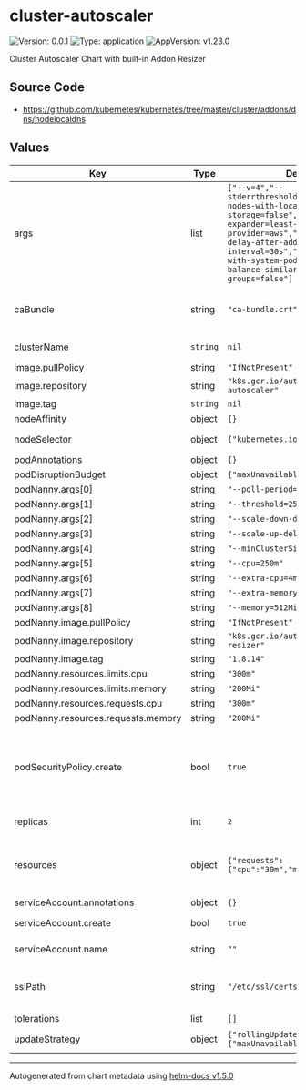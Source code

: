 # cluster-autoscaler

![Version: 0.0.1](https://img.shields.io/badge/Version-0.0.1-informational?style=flat-square) ![Type: application](https://img.shields.io/badge/Type-application-informational?style=flat-square) ![AppVersion: v1.23.0](https://img.shields.io/badge/AppVersion-v1.23.0-informational?style=flat-square)

Cluster Autoscaler Chart with built-in Addon Resizer

## Source Code

* <https://github.com/kubernetes/kubernetes/tree/master/cluster/addons/dns/nodelocaldns>

## Values

| Key | Type | Default | Description |
|-----|------|---------|-------------|
| args | list | `["--v=4","--stderrthreshold=info","--skip-nodes-with-local-storage=false","--expander=least-waste","--cloud-provider=aws","--scale-down-delay-after-add=30m","--scan-interval=30s","--skip-nodes-with-system-pods=false","--balance-similar-node-groups=false"]` | (`strings[]`) List of Command Line Args passed into the `cluster-autoscaler` binary |
| caBundle | string | `"ca-bundle.crt"` | (`string`) Path to the CA Bundle on the underlying EC2 hosts. Default value here is Bottlerocket specific. This is combined with the `.Values.sslPath` setting for the final fully qualified filename. |
| clusterName | `string` | `nil` | Required clusterName field to enable auto-discovery of the managed nodegroups |
| image.pullPolicy | string | `"IfNotPresent"` |  |
| image.repository | string | `"k8s.gcr.io/autoscaling/cluster-autoscaler"` | (`string`) The Docker Image and Repository |
| image.tag | `string` | `nil` | The image version we will run. |
| nodeAffinity | object | `{}` | (`map`) Configures the Pod nodeAffinity rules |
| nodeSelector | object | `{"kubernetes.io/arch":"amd64"}` | (`map`) Map that controls which nodes this daemonset is applied to. |
| podAnnotations | object | `{}` | (`map`) Annotations to add to the Pods themselves. |
| podDisruptionBudget | object | `{"maxUnavailable":1}` | (`map`) Configuration for the PodDisruptionBudget |
| podNanny.args[0] | string | `"--poll-period=300000"` |  |
| podNanny.args[1] | string | `"--threshold=25"` |  |
| podNanny.args[2] | string | `"--scale-down-delay=36h"` |  |
| podNanny.args[3] | string | `"--scale-up-delay=10m"` |  |
| podNanny.args[4] | string | `"--minClusterSize=10"` |  |
| podNanny.args[5] | string | `"--cpu=250m"` |  |
| podNanny.args[6] | string | `"--extra-cpu=4m"` |  |
| podNanny.args[7] | string | `"--extra-memory=12Mi"` |  |
| podNanny.args[8] | string | `"--memory=512Mi"` |  |
| podNanny.image.pullPolicy | string | `"IfNotPresent"` |  |
| podNanny.image.repository | string | `"k8s.gcr.io/autoscaling/addon-resizer"` |  |
| podNanny.image.tag | string | `"1.8.14"` |  |
| podNanny.resources.limits.cpu | string | `"300m"` |  |
| podNanny.resources.limits.memory | string | `"200Mi"` |  |
| podNanny.resources.requests.cpu | string | `"300m"` |  |
| podNanny.resources.requests.memory | string | `"200Mi"` |  |
| podSecurityPolicy.create | bool | `true` | (`bool`) Whether or not to create a PodSecurityPolicy that grants the Cluster-Autoscaler pods access to the /etc/ssl/certs/ca-bundle.crt file. ref: https://github.com/kubernetes/autoscaler/tree/cluster-autoscaler-1.13.5/cluster-autoscaler/cloudprovider/aws#common-notes-and-gotchas |
| replicas | int | `2` | (`int`) Number of Cluster-Autoscaler pods to run for redundancy. **Note: Only one takes action at a time** |
| resources | object | `{"requests":{"cpu":"30m","memory":"50Mi"}}` | (`map`) The default configuration that caches around ~10k items is supposed to use ~30Mi of memory at max according to the documentation: https://kubernetes.io/docs/tasks/administer-cluster/nodelocaldns/#setting-memory-limits |
| serviceAccount.annotations | object | `{}` | (`map`) Annotations to add to the ServiceAccount. |
| serviceAccount.create | bool | `true` | (`bool`) Whether or not to create the node-local-dns ServiceAccount. |
| serviceAccount.name | string | `""` | (`string`) Optional hard-coded override for the name of the ServiceAccount. |
| sslPath | string | `"/etc/ssl/certs"` | (`string`) The path on the underlying EC2 hosts that the `.Values.caBundle` file can be found at. This is used for both the file mount, and the PodSecurityPolicy allowedHostPaths setting. |
| tolerations | list | `[]` | (`map`) Configures which tolerations this pod will accept. |
| updateStrategy | object | `{"rollingUpdate":{"maxUnavailable":"10%"}}` | (`map`) Configure the deployment strategy for the pods, to ensure we don't roll out too many at once. |

----------------------------------------------
Autogenerated from chart metadata using [helm-docs v1.5.0](https://github.com/norwoodj/helm-docs/releases/v1.5.0)
